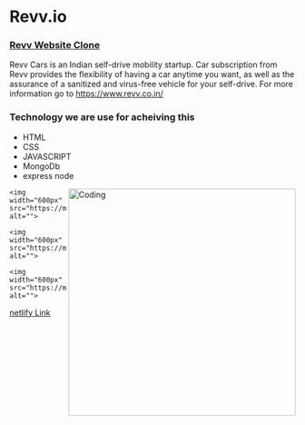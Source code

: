 # Revv.io

  <h3><a href="https://revv-clone.netlify.app/index.html">Revv Website Clone</a></h3>
    <p>Revv Cars is an Indian self-drive mobility startup. Car subscription from Revv provides the flexibility of having a car anytime you want, as well as the assurance of a sanitized and virus-free vehicle for your self-drive. For more information go to <a href=" https://www.revv.co.in/"> https://www.revv.co.in/</a></p>
    <h3>Technology we are use for acheiving this</h3>
    <ul>
        <li>HTML</li>
        <li>CSS</li>
        <li>JAVASCRIPT</li>
        <li>MongoDb</li>
        <li>express node</li>
      </ul>

<img align="right" alt="Coding" width="400" src="https://cdn.dribbble.com/users/1162077/screenshots/3848914/programmer.gif"/>
<!--     <p>Before sharing our experience we want to share some snippets of our project. </p>
  
    <h5>Home Page</h5> -->
    <img width="600px"  src="https://miro.medium.com/max/1400/1*9Lrb9buFeZdBHYXNMKDlRQ.png" alt="">
<!--     <h5>Login Page</h5> -->
    <img width="600px"  src="https://miro.medium.com/max/1400/1*9rC8jf_WXIIBZy0BJBerLQ.png" alt="">
<!--     <h5>Subscription Page</h5> -->
    <img width="600px" src="https://miro.medium.com/max/1400/1*jkzX6GA6veBjDu6zS5BCrQ.png" alt="">
<!--     <h5>Cart Page

    </h5> -->
    <img width="600px"  src="https://miro.medium.com/max/1400/1*cHhniVlcVZyR1fzMZXGLYQ.png" alt="">
   <a href="https://revv-clone.netlify.app/index.html">netlify Link</a>
